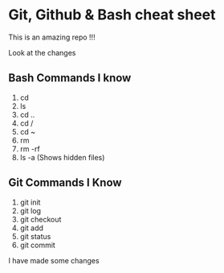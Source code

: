 # Git, Github & Bash cheat sheet

This is an amazing repo !!!

Look at the changes

## Bash Commands I know

1. cd
2. ls
3. cd ..
4. cd /
5. cd ~
6. rm
7. rm -rf
8. ls -a (Shows hidden files)


## Git Commands I Know

1. git init
2. git log
3. git checkout
4. git add
5. git status
6. git commit

I have made some changes
